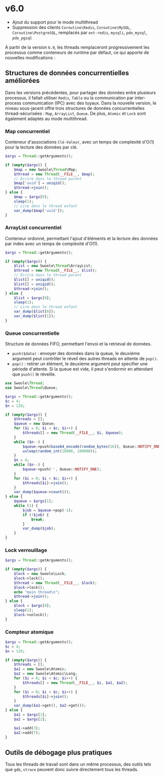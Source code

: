 # v6.0

- Ajout du support pour le mode multithread
- Suppression des clients `Coroutine\Redis`, `Coroutine\MySQL`, `Coroutine\PostgreSQL`, remplacés par `ext-redis`, `mysqli`, `pdo_mysql`, `pdo_pgsql`

À partir de la version `6.0`, les threads remplaceront progressivement les processus comme conteneurs de runtime par défaut, ce qui apporte de nouvelles modifications :

## Structures de données concurrentielles améliorées

Dans les versions précédentes, pour partager des données entre plusieurs processus, il fallait utiliser `Redis`, `Table` ou la communication par inter-process communication (IPC) avec des tuyaux. Dans la nouvelle version, le niveau sous-jacent offre trois structures de données concurrentielles thread-sécurisées : `Map`, `ArrayList`, `Queue`. De plus, `Atomic` et `Lock` sont également adaptés au mode multithread.

### Map concurrentiel
Conteneur d'associations `Clé-Valeur`, avec un temps de complexité d'O(1) pour la lecture des données par clé.

```php
$args = Thread::getArguments();

if (empty($args)) {
    $map = new Swoole\Thread\Map;
    $thread = new Thread(__FILE__, $map);
    // Écrire dans le thread parent
    $map['uuid'] = uniqid();
    $thread->join();
} else {
    $map = $args[0];
    sleep(1);
    // Lire dans le thread enfant
    var_dump($map['uuid']);
}
```

### ArrayList concurrentiel
Conteneur ordonné, permettant l'ajout d'éléments et la lecture des données par index avec un temps de complexité d'O(1).

```php
$args = Thread::getArguments();

if (empty($args)) {
    $list = new Swoole\Thread\ArrayList;
    $thread = new Thread(__FILE__, $list);
    // Écrire dans le thread parent
    $list[] = uniqid();
    $list[] = uniqid();
    $thread->join();
} else {
    $list = $args[0];
    sleep(1);
    // Lire dans le thread enfant
    var_dump($list[0]);
    var_dump($list[1]);
}
```

### Queue concurrentielle
Structure de données FIFO, permettant l'envoi et la retrieval de données.

- `push($data)` : envoyer des données dans la queue, le deuxième argument peut contrôler le réveil des autres threads en attente de `pop()`.
- `pop()` : retirer un élément, le deuxième argument peut specifier une période d'attente. Si la queue est vide, il peut s'endormir en attendant que `push()` le réveille.

```php
use Swoole\Thread;
use Swoole\Thread\Queue;

$args = Thread::getArguments();
$c = 4;
$n = 128;

if (empty($args)) {
    $threads = [];
    $queue = new Queue;
    for ($i = 0; $i < $c; $i++) {
        $threads[] = new Thread(__FILE__, $i, $queue);
    }
    while ($n--) {
        $queue->push(base64_encode(random_bytes(16)), Queue::NOTIFY_ONE);
        usleep(random_int(10000, 100000));
    }
    $n = 4;
    while ($n--) {
        $queue->push('', Queue::NOTIFY_ONE);
    }
    for ($i = 0; $i < $c; $i++) {
        $threads[$i]->join();
    }
    var_dump($queue->count());
} else {
    $queue = $args[1];
    while (1) {
        $job = $queue->pop(-1);
        if (!$job) {
            break;
        }
        var_dump($job);
    }
}
```

### Lock verrouillage
```php
$args = Thread::getArguments();

if (empty($args)) {
    $lock = new Swoole\Lock;
    $lock->lock();
    $thread = new Thread(__FILE__, $lock);
    $lock->lock();
    echo "main thread\n";
    $thread->join();
} else {
    $lock = $args[0];
    sleep(1);
    $lock->unlock();
}
```

### Compteur atomique
```php
$args = Thread::getArguments();
$c = 4;
$n = 128;

if (empty($args)) {
    $threads = [];
    $a1 = new Swoole\Atomic;
    $a2 = new Swoole\Atomic\Long;
    for ($i = 0; $i < $c; $i++) {
        $threads[] = new Thread(__FILE__, $i, $a1, $a2);
    }
    for ($i = 0; $i < $c; $i++) {
        $threads[$i]->join();
    }
    var_dump($a1->get(), $a2->get());
} else {
    $a1 = $args[1];
    $a2 = $args[2];

    $a1->add(3);
    $a2->add(7);
}
```

## Outils de débogage plus pratiques
Tous les threads de travail sont dans un même processus, des outils tels que `gdb`, `strace` peuvent donc suivre directement tous les threads.
